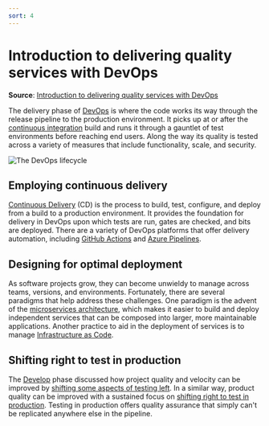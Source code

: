 ```yaml
---
sort: 4
---
```

# Introduction to delivering quality services with DevOps
**Source**: [Introduction to delivering quality services with DevOps](https://docs.microsoft.com/en-us/devops/deliver/delivering-quality-services-with-devops)

The delivery phase of [DevOps](README.md) is where the code works its way through the release 
pipeline to the production environment. It picks up at or after the 
[continuous integration](6-CI.md) build and runs it through a gauntlet 
of test environments before reaching end users. Along the way its quality is tested across a variety of 
measures that include functionality, scale, and security.

![The DevOps lifecycle](https://raw.githubusercontent.com/microsoft/azureml-ops-accelerator/main/1-DesignforMLOps/0-DevOpsOverview/_img/devops-lifecycle.png)

## Employing continuous delivery

[Continuous Delivery](7-CD.md) (CD) is the process to build, test, configure, and 
deploy from a build to a production environment. It provides the foundation for delivery in DevOps upon 
which tests are run, gates are checked, and bits are deployed. There are a variety of DevOps platforms 
that offer delivery automation, including [GitHub Actions](https://github.com/features/actions) and 
[Azure Pipelines](https://azure.microsoft.com/services/devops/pipelines/).

## Designing for optimal deployment

As software projects grow, they can become unwieldy to manage across teams, versions, and environments. 
Fortunately, there are several paradigms that help address these challenges. One paradigm is the advent 
of the [microservices architecture](10-Microservices.md), which makes it easier to build and deploy 
independent services that can be composed into larger, more maintainable applications. Another practice 
to aid in the deployment of services is to manage 
[Infrastructure as Code](9-IaaC.md).

## Shifting right to test in production 

The [Develop](2-Develop.md) phase discussed how project quality 
and velocity can be improved by 
[shifting some aspects of testing left](https://docs.microsoft.com/en-us/devops/develop/shift-left-make-testing-fast-reliable). In a 
similar way, product quality can be improved with a sustained focus on 
[shifting right to test in production](https://docs.microsoft.com/en-us/devops/deliver/shift-right-test-production). Testing in production offers 
quality assurance that simply can't be replicated anywhere else in the pipeline.
